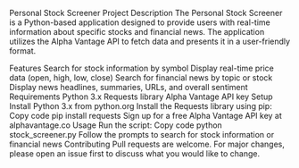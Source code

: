 Personal Stock Screener 
Project Description
The Personal Stock Screener is a Python-based application designed to provide users with real-time information about specific stocks and financial news. The application utilizes the Alpha Vantage API to fetch data and presents it in a user-friendly format.

Features
Search for stock information by symbol
Display real-time price data (open, high, low, close)
Search for financial news by topic or stock
Display news headlines, summaries, URLs, and overall sentiment
Requirements
Python 3.x
Requests library
Alpha Vantage API key
Setup
Install Python 3.x from python.org
Install the Requests library using pip:
Copy code
pip install requests
Sign up for a free Alpha Vantage API key at alphavantage.co
Usage
Run the script:
Copy code
python stock_screener.py
Follow the prompts to search for stock information or financial news
Contributing
Pull requests are welcome. For major changes, please open an issue first to discuss what you would like to change.

